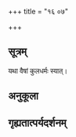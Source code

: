 +++
title = "१६ ०७"

+++
## सूत्रम्
यथा वैषां कुलधर्मः स्यात्।
## अनुकूला

## गृह्यतात्पर्यदर्शनम्

